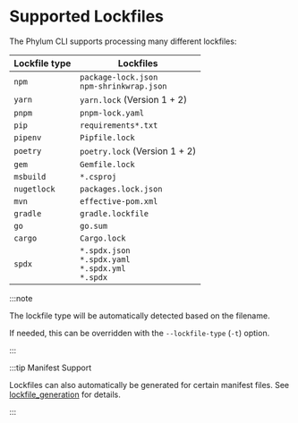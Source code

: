 # Supported Lockfiles

The Phylum CLI supports processing many different lockfiles:

| Lockfile type | Lockfiles                                                              |
| ------------- | ---------------------------------------------------------------------- |
| `npm`         | `package-lock.json` <br /> `npm-shrinkwrap.json`                       |
| `yarn`        | `yarn.lock` (Version 1 + 2)                                            |
| `pnpm`        | `pnpm-lock.yaml`                                                       |
| `pip`         | `requirements*.txt`                                                    |
| `pipenv`      | `Pipfile.lock`                                                         |
| `poetry`      | `poetry.lock` (Version 1 + 2)                                          |
| `gem`         | `Gemfile.lock`                                                         |
| `msbuild`     | `*.csproj`                                                             |
| `nugetlock`   | `packages.lock.json`                                                   |
| `mvn`         | `effective-pom.xml`                                                    |
| `gradle`      | `gradle.lockfile`                                                      |
| `go`          | `go.sum`                                                               |
| `cargo`       | `Cargo.lock`                                                           |
| `spdx`        | `*.spdx.json` <br /> `*.spdx.yaml` <br /> `*.spdx.yml` <br /> `*.spdx` |

:::note

The lockfile type will be automatically detected based on the filename.

If needed, this can be overridden with the `--lockfile-type` (`-t`) option.

:::

:::tip Manifest Support

Lockfiles can also automatically be generated for certain manifest files.
See [lockfile_generation](./lockfile_generation.md) for details.

:::
